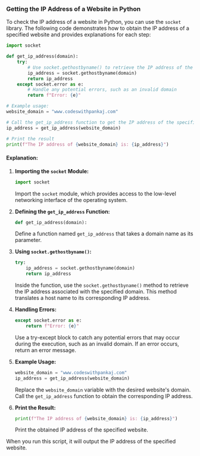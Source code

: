 ### Getting the IP Address of a Website in Python

To check the IP address of a website in Python, you can use the `socket` library. The following code demonstrates how to obtain the IP address of a specified website and provides explanations for each step:

```python
import socket

def get_ip_address(domain):
    try:
        # Use socket.gethostbyname() to retrieve the IP address of the domain
        ip_address = socket.gethostbyname(domain)
        return ip_address
    except socket.error as e:
        # Handle any potential errors, such as an invalid domain
        return f"Error: {e}"

# Example usage:
website_domain = "www.codeswithpankaj.com"

# Call the get_ip_address function to get the IP address of the specified website
ip_address = get_ip_address(website_domain)

# Print the result
print(f"The IP address of {website_domain} is: {ip_address}")
```

#### Explanation:

1. **Importing the `socket` Module:**
   ```python
   import socket
   ```
   Import the `socket` module, which provides access to the low-level networking interface of the operating system.

2. **Defining the `get_ip_address` Function:**
   ```python
   def get_ip_address(domain):
   ```
   Define a function named `get_ip_address` that takes a domain name as its parameter.

3. **Using `socket.gethostbyname()`:**
   ```python
   try:
       ip_address = socket.gethostbyname(domain)
       return ip_address
   ```
   Inside the function, use the `socket.gethostbyname()` method to retrieve the IP address associated with the specified domain. This method translates a host name to its corresponding IP address.

4. **Handling Errors:**
   ```python
   except socket.error as e:
       return f"Error: {e}"
   ```
   Use a try-except block to catch any potential errors that may occur during the execution, such as an invalid domain. If an error occurs, return an error message.

5. **Example Usage:**
   ```python
   website_domain = "www.codeswithpankaj.com"
   ip_address = get_ip_address(website_domain)
   ```
   Replace the `website_domain` variable with the desired website's domain. Call the `get_ip_address` function to obtain the corresponding IP address.

6. **Print the Result:**
   ```python
   print(f"The IP address of {website_domain} is: {ip_address}")
   ```
   Print the obtained IP address of the specified website.

When you run this script, it will output the IP address of the specified website.